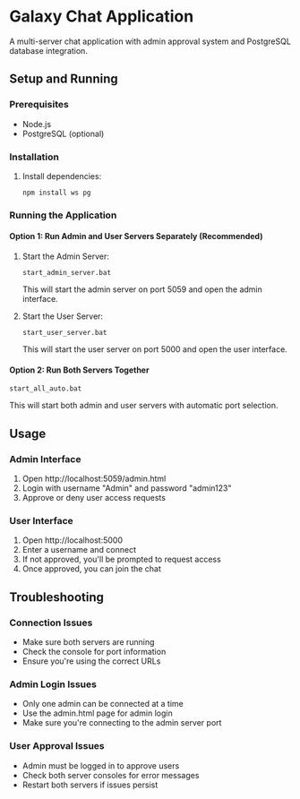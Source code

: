 # Galaxy Chat Application

A multi-server chat application with admin approval system and PostgreSQL database integration.

## Setup and Running

### Prerequisites
- Node.js
- PostgreSQL (optional)

### Installation
1. Install dependencies:
   ```
   npm install ws pg
   ```

### Running the Application

#### Option 1: Run Admin and User Servers Separately (Recommended)
1. Start the Admin Server:
   ```
   start_admin_server.bat
   ```
   This will start the admin server on port 5059 and open the admin interface.

2. Start the User Server:
   ```
   start_user_server.bat
   ```
   This will start the user server on port 5000 and open the user interface.

#### Option 2: Run Both Servers Together
```
start_all_auto.bat
```
This will start both admin and user servers with automatic port selection.

## Usage

### Admin Interface
1. Open http://localhost:5059/admin.html
2. Login with username "Admin" and password "admin123"
3. Approve or deny user access requests

### User Interface
1. Open http://localhost:5000
2. Enter a username and connect
3. If not approved, you'll be prompted to request access
4. Once approved, you can join the chat

## Troubleshooting

### Connection Issues
- Make sure both servers are running
- Check the console for port information
- Ensure you're using the correct URLs

### Admin Login Issues
- Only one admin can be connected at a time
- Use the admin.html page for admin login
- Make sure you're connecting to the admin server port

### User Approval Issues
- Admin must be logged in to approve users
- Check both server consoles for error messages
- Restart both servers if issues persist